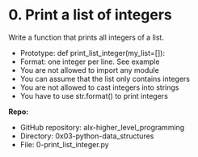 # 0. Print a list of integers

Write a function that prints all integers of a list.

- Prototype: def print_list_integer(my_list=[]):
- Format: one integer per line. See example
- You are not allowed to import any module
- You can assume that the list only contains integers
- You are not allowed to cast integers into strings
- You have to use str.format() to print integers


**Repo:**
- GitHub repository: alx-higher_level_programming
- Directory: 0x03-python-data_structures
- File: 0-print_list_integer.py